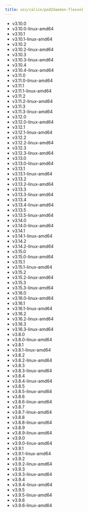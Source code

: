 ```yaml
---
title: oss/calico/pod2daemon-flexvol
---
```

- v3.10.0
- v3.10.0-linux-amd64
- v3.10.1
- v3.10.1-linux-amd64
- v3.10.2
- v3.10.2-linux-amd64
- v3.10.3
- v3.10.3-linux-amd64
- v3.10.4
- v3.10.4-linux-amd64
- v3.11.0
- v3.11.0-linux-amd64
- v3.11.1
- v3.11.1-linux-amd64
- v3.11.2
- v3.11.2-linux-amd64
- v3.11.3
- v3.11.3-linux-amd64
- v3.12.0
- v3.12.0-linux-amd64
- v3.12.1
- v3.12.1-linux-amd64
- v3.12.2
- v3.12.2-linux-amd64
- v3.12.3
- v3.12.3-linux-amd64
- v3.13.0
- v3.13.0-linux-amd64
- v3.13.1
- v3.13.1-linux-amd64
- v3.13.2
- v3.13.2-linux-amd64
- v3.13.3
- v3.13.3-linux-amd64
- v3.13.4
- v3.13.4-linux-amd64
- v3.13.5
- v3.13.5-linux-amd64
- v3.14.0
- v3.14.0-linux-amd64
- v3.14.1
- v3.14.1-linux-amd64
- v3.14.2
- v3.14.2-linux-amd64
- v3.15.0
- v3.15.0-linux-amd64
- v3.15.1
- v3.15.1-linux-amd64
- v3.15.2
- v3.15.2-linux-amd64
- v3.15.3
- v3.15.3-linux-amd64
- v3.16.0
- v3.16.0-linux-amd64
- v3.16.1
- v3.16.1-linux-amd64
- v3.16.2
- v3.16.2-linux-amd64
- v3.16.3
- v3.16.3-linux-amd64
- v3.8.0
- v3.8.0-linux-amd64
- v3.8.1
- v3.8.1-linux-amd64
- v3.8.2
- v3.8.2-linux-amd64
- v3.8.3
- v3.8.3-linux-amd64
- v3.8.4
- v3.8.4-linux-amd64
- v3.8.5
- v3.8.5-linux-amd64
- v3.8.6
- v3.8.6-linux-amd64
- v3.8.7
- v3.8.7-linux-amd64
- v3.8.8
- v3.8.8-linux-amd64
- v3.8.9
- v3.8.9-linux-amd64
- v3.9.0
- v3.9.0-linux-amd64
- v3.9.1
- v3.9.1-linux-amd64
- v3.9.2
- v3.9.2-linux-amd64
- v3.9.3
- v3.9.3-linux-amd64
- v3.9.4
- v3.9.4-linux-amd64
- v3.9.5
- v3.9.5-linux-amd64
- v3.9.6
- v3.9.6-linux-amd64
